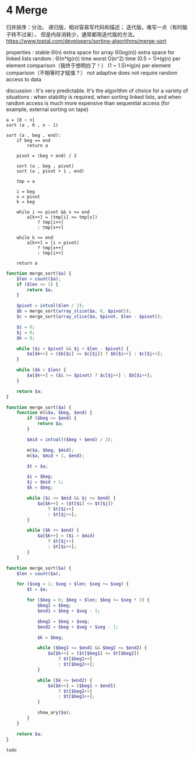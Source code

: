 # 4 Merge

归并排序：分治。
递归版，相对容易写代码和描述；
迭代版，难写一点（有时脑子转不过来），
但是内存消耗少，通常都用迭代版的方法。
https://www.toptal.com/developers/sorting-algorithms/merge-sort

properties :
    stable
    Θ(n) extra space for array
    Θ(log(n)) extra space for linked lists
    random : Θ(n*lg(n)) time
            worst O(n^2) time
            (0.5 ~ 1)*lg(n) per element comparison（我终于想明白了！）
            (1 ~ 1.5)*lg(n) per element comparison（不相等时才赋值？）
    not adaptive
    does not require random access to data

discussion :
    It's very predictable.
    It's the algorithm of choice for a variety of situations :
        when stability is required,
        when sorting linked lists,
        and when random access is much more expensive than sequential access
        (for example, external sorting on tape)

``` pseudo code
a = [0 ~ n]
sort (a , 0 , n - 1)

sort (a , beg , end):
    if beg == end
        return a

    pivot = (beg + end) / 2

    sort (a , beg , pivot)
    sort (a , pivot + 1 , end)

    tmp = a

    i = beg
    x = pivot
    k = beg

    while i <= pivot && x <= end
        a[k++] = (tmp[i] <= tmp[x])
            ? tmp[i++]
            : tmp[x++]

    while k <= end
        a[k++] = (i > pivot)
            ? tmp[x++]
            : tmp[i++]

    return a
```

``` php
function merge_sort($a) {
    $len = count($a);
    if ($len <= 1) {
        return $a;
    }

    $pivot = intval($len / 2);
    $b = merge_sort(array_slice($a, 0, $pivot));
    $c = merge_sort(array_slice($a, $pivot, $len - $pivot));

    $i = 0;
    $j = 0;
    $k = 0;

    while ($i < $pivot && $j < $len - $pivot) {
        $a[$k++] = ($b[$i] <= $c[$j]) ? $b[$i++] : $c[$j++];
    }

    while ($k < $len) {
        $a[$k++] = ($i >= $pivot) ? $c[$j++] : $b[$i++];
    }

    return $a;
}
```

``` PHP mock C++ recursive
function merge_sort($a) {
    function m(&$a, $beg, $end) {
        if ($beg >= $end) {
            return $a;
        }

        $mid = intval(($beg + $end) / 2);

        m($a, $beg, $mid);
        m($a, $mid + 1, $end);

        $t = $a;

        $i = $beg;
        $j = $mid + 1;
        $k = $beg;

        while ($i <= $mid && $j <= $end) {
            $a[$k++] = ($t[$i] <= $t[$j])
                ? $t[$i++]
                : $t[$j++];
        }

        while ($k <= $end) {
            $a[$k++] = ($i > $mid)
                ? $t[$j++]
                : $t[$i++];
        }
    }
```

``` PHP mock C++ iterative
function merge_sort($a) {
    $len = count($a);

    for ($seg = 1; $seg < $len; $seg += $seg) {
        $t = $a;

        for ($beg = 0; $beg < $len; $beg += $seg * 2) {
            $beg1 = $beg;
            $end1 = $beg + $seg - 1;

            $beg2 = $beg + $seg;
            $end2 = $beg + $seg + $seg - 1;

            $k = $beg;

            while ($beg1 <= $end1 && $beg2 <= $end2) {
                $a[$k++] = ($t[$beg1] <= $t[$beg2])
                    ? $t[$beg1++]
                    : $t[$beg2++];
            }

            while ($k <= $end2) {
                $a[$k++] = ($beg1 > $end1)
                    ? $t[$beg2++]
                    : $t[$beg1++];
            }

            show_ary($a);
        }
    }

    return $a;
}

```

``` c++
todo
```